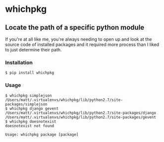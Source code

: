 # whichpkg
## Locate the path of a specific python module
If you're at all like me, you're always needing to open up and look at the source code of installed packages and it required more process than I liked to just determine their path.

### Installation
`$ pip install whichpkg`

### Usage
```
$ whichpkg simplejson
/Users/matt/.virtualenvs/whichpkg/lib/python2.7/site-packages/simplejson
$ whichpkg django gevent
/Users/matt/.virtualenvs/whichpkg/lib/python2.7/site-packages/django
/Users/matt/.virtualenvs/whichpkg/lib/python2.7/site-packages/gevent
$ whichpkg doesnotexist
doesnotexist not found
```
```
Usage: whichpkg package [package]
```
